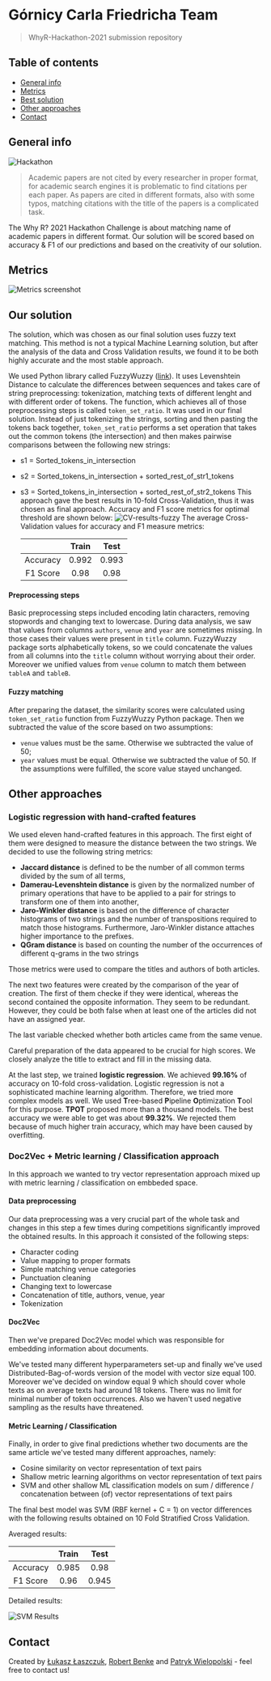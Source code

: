 # Górnicy Carla Friedricha Team
> WhyR-Hackathon-2021 submission repository

## Table of contents
* [General info](#general-info)
* [Metrics](#metrics)
* [Best solution](#best-solution)
* [Other approaches](#other-approaches)
* [Contact](#contact)

## General info

![Hackathon](resources/img/hackathon.jpeg)

> Academic papers are not cited by every researcher in proper format, for academic search engines it is problematic to find citations per each paper. As papers are cited in different formats, also with some typos, matching citations with the title of the papers is a complicated task.

The Why R? 2021 Hackathon Challenge is about matching name of academic papers in different format.
Our solution will be scored based on accuracy & F1 of our predictions and based on the creativity of our solution.

## Metrics
![Metrics screenshot](./outputs/metrics.png)

## Our solution
The solution, which was chosen as our final solution uses fuzzy text matching. This method
is not a typical Machine Learning solution, but after the analysis of the data and Cross Validation results, we found it
to be both highly accurate and the most stable approach.

We used Python library called FuzzyWuzzy ([link](https://github.com/seatgeek/fuzzywuzzy)). It uses Levenshtein Distance
 to calculate the differences between sequences and takes care of string preprocessing: tokenization, matching texts
 of different lenght and with different order of tokens. The function, which achieves all of those preprocessing steps
 is called `token_set_ratio`. It was used in our final solution. Instead of just tokenizing the strings, sorting and
  then pasting the tokens back together, `token_set_ratio` performs a set operation that takes out the common tokens
  (the intersection) and then makes pairwise comparisons between the following new strings:
  * s1 = Sorted_tokens_in_intersection
  * s2 = Sorted_tokens_in_intersection + sorted_rest_of_str1_tokens
  * s3 = Sorted_tokens_in_intersection + sorted_rest_of_str2_tokens
This approach gave the best results in 10-fold Cross-Validation, thus it was chosen as final approach. Accuracy and 
F1 score metrics for optimal threshold are shown below:
![CV-results-fuzzy](./outputs/cv-fuzzy.png)
The average Cross-Validation values for accuracy and F1 measure metrics:

    |          | Train | Test  |
    |:--------:|:-----:|:-----:|
    | Accuracy | 0.992 | 0.993 |
    | F1 Score | 0.98  | 0.98  |
#### Preprocessing steps
Basic preprocessing steps included encoding latin characters, removing stopwords and changing text to lowercase.
 During data analysis, we saw that values from columns `authors`, `venue` and `year` are sometimes missing. In those
cases their values were present in `title` column. FuzzyWuzzy package sorts alphabetically tokens, so we could 
concatenate the values from all columns into the `title` column without worrying about their order. Moreover we unified
values from `venue` column to match them between `tableA` and `tableB`.

#### Fuzzy matching
After preparing the dataset, the similarity scores were calculated using `token_set_ratio` function from FuzzyWuzzy 
Python package. Then we subtracted the value of the score based on two assumptions:
* `venue` values must be the same. Otherwise we subtracted the value of 50;
* `year` values must be equal. Otherwise we subtracted the value of 50.
If the assumptions were fulfilled, the score value stayed unchanged. 


## Other approaches

### Logistic regression with hand-crafted features
We used eleven hand-crafted features in this approach. The first eight of them were designed to measure the distance between the two strings.
We decided to use the following string metrics:
 * **Jaccard distance** is defined to be the number of all common terms divided by the sum of all terms,
 * **Damerau-Levenshtein distance**  is given by the normalized number of primary operations that have to be applied to a pair for strings to transform one of them into another,
 * **Jaro-Winkler distance**  is based on the difference of character histograms of two strings and the number of transpositions required to match those histograms. 
 Furthermore, Jaro-Winkler distance attaches higher importance to the prefixes.
 * **QGram distance**  is based on counting the number of the occurrences of different q-grams in the two strings
 
Those metrics were used to compare the titles and authors of both articles. 

The next two features were created by the comparison of the year of creation. The first of them checke if they were identical, whereas the second contained the opposite information. 
They seem to be redundant. However, they could be both false when at least one of the articles did not have an assigned year.

The last variable checked whether both articles came from the same venue.

Careful preparation of the data appeared to be crucial for high scores. We closely analyze the title to extract and fill in the missing data.

At the last step, we trained **logistic regression**. We achieved **99.16%** of accuracy on 10-fold cross-validation. 
Logistic regression is not a sophisticated machine learning algorithm. Therefore, we tried more complex models as well.
We used **T**ree-based **P**ipeline **O**ptimization **T**ool for this purpose. **TPOT** proposed more than a thousand models.
The best accuracy we were able to get was about **99.32%**. We rejected them because of much higher train accuracy, which may have been caused by overfitting.

### Doc2Vec + Metric learning / Classification approach

In this approach we wanted to try vector representation approach mixed up with metric learning / classification on 
embbeded space.

#### Data preprocessing

Our data preprocessing was a very crucial part of the whole task and changes in this step a few times during 
competitions significantly improved the obtained results. In this approach it consisted of the following steps:

* Character coding 
* Value mapping to proper formats
* Simple matching venue categories
* Punctuation cleaning
* Changing text to lowercase
* Concatenation of title, authors, venue, year
* Tokenization

#### Doc2Vec

Then we've prepared Doc2Vec model which was responsible for embedding information about documents.

We've tested many different hyperparameters set-up and finally we've used Distributed-Bag-of-words version of the model
with vector size equal 100. Moreover we've decided on window equal 9 which should cover whole texts as on average texts 
had around 18 tokens. There was no limit for minimal number of token occurrences. Also we haven't used negative sampling
as the results have threatened.

#### Metric Learning / Classification

Finally, in order to give final predictions whether two documents are the same article we've tested many different 
approaches, namely:
* Cosine similarity on vector representation of text pairs
* Shallow metric learning algorithms on vector representation of text pairs
* SVM and other shallow ML classification models on sum / difference / concatenation between (of) vector 
representations of text pairs

The final best model was SVM (RBF kernel + C = 1) on vector differences with the following results obtained on
10 Fold Stratified Cross Validation.

Averaged results:

|          | Train | Test  |
|:--------:|:-----:|:-----:|
| Accuracy | 0.985 | 0.98  |
| F1 Score | 0.96  | 0.945 |

Detailed results:

![SVM Results](outputs/SVM-100-min-count-0.png)


## Contact
Created by [Łukasz Łaszczuk](https://www.linkedin.com/in/%C5%82ukasz-%C5%82aszczuk-141361187/), [Robert Benke](https://www.linkedin.com/in/robert-benke-396b56175/) and [Patryk Wielopolski](https://www.linkedin.com/in/patryk-wielopolski/) - feel free to contact us!
